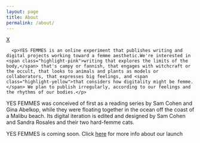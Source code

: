 ```yaml
---
layout: page
title: About
permalink: /about/
---
```

<div class="close"><a href="javascript:history.back()">X</a></div>
<div class="page-about scene_element fadeinright">
<div class="temp-about">
  <div class="copy">

  	  

      <p>YES FEMMES is an online experiment that publishes writing and digital projects working toward a femme aesthetic.We're interested in <span class="highlight-pink">writing that explores the limits of the body,</span> that's campy or fannish, that engages with witchcraft or the occult, that looks to animals and plants as models or collaborators, that expresses big feelings, and <span class="highlight-yellow">that considers how digitality might be femme.</span> We plan to publish irregularly, according to our feelings and the rhythms of our bodies.</p>

<p>YES FEMMES was conceived of first as a reading series by Sam Cohen and Gina Abelkop, while they were <span class="highlight-green">floating together in the ocean</span> off the coast of a Malibu beach. Its digital iteration is edited and designed by Sam Cohen and Sandra Rosales and their two hard-femme cats.</p>

<p class="announcement">YES FEMMES is coming soon. Click <a href="#">here</a> for more info about our launch</p>

  </div>

</div>
</div>
